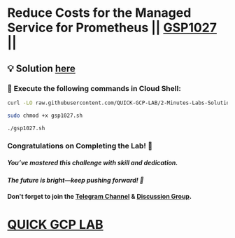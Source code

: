 # Reduce Costs for the Managed Service for Prometheus || [GSP1027](https://www.cloudskillsboost.google/focuses/33334?parent=catalog) ||

## 💡 Solution [here]()

### 🚀 **Execute the following commands in Cloud Shell:**

```bash
curl -LO raw.githubusercontent.com/QUICK-GCP-LAB/2-Minutes-Labs-Solutions/refs/heads/main/Reduce%20Costs%20for%20the%20Managed%20Service%20for%20Prometheus/gsp1027.sh

sudo chmod +x gsp1027.sh

./gsp1027.sh
```

### Congratulations on Completing the Lab! 🎉  

##### *You’ve mastered this challenge with skill and dedication.*  

#### *The future is bright—keep pushing forward! 🌟*  

#### Don't forget to join the [Telegram Channel](https://t.me/quickgcplab) & [Discussion Group](https://t.me/quickgcplabchats).  

# [QUICK GCP LAB](https://www.youtube.com/@quickgcplab)